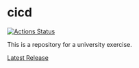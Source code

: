 # cicd
[![Actions Status](https://github.com/mhlyv/cicd/workflows/Test,%20build%20and%20release/badge.svg)](https://github.com/mhlyv/cicd/actions)


This is a repository for a university exercise.

[Latest Release](https://github.com/mhlyv/cicd/releases/tag/latest)
